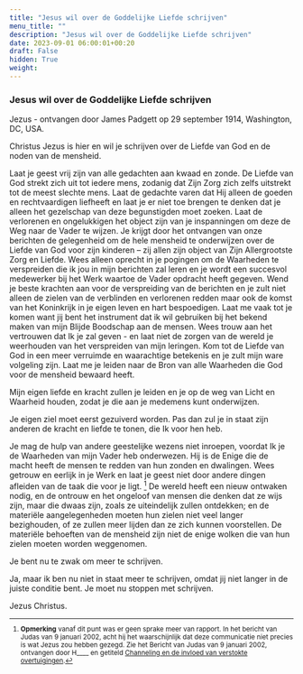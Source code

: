 ```yaml
---
title: "Jesus wil over de Goddelijke Liefde schrijven"
menu_title: ""
description: "Jesus wil over de Goddelijke Liefde schrijven"
date: 2023-09-01 06:00:01+00:20
draft: False
hidden: True
weight:
---
```

### Jesus wil over de Goddelijke Liefde schrijven

Jezus - ontvangen door James Padgett op 29 september 1914, Washington, DC, USA.

Christus Jezus is hier en wil je schrijven over de Liefde van God en de noden van de mensheid.

Laat je geest vrij zijn van alle gedachten aan kwaad en zonde. De Liefde van God strekt zich uit tot iedere mens, zodanig dat Zijn Zorg zich zelfs uitstrekt tot de meest slechte mens. Laat de gedachte varen dat Hij alleen de goeden en rechtvaardigen liefheeft en laat je er niet toe brengen te denken dat je alleen het gezelschap van deze begunstigden moet zoeken. Laat de verlorenen en ongelukkigen het object zijn van je inspanningen om deze de Weg naar de Vader te wijzen. Je krijgt door het ontvangen van onze berichten de gelegenheid om de hele mensheid te onderwijzen over de Liefde van God voor zijn kinderen – zij allen zijn object van Zijn Allergrootste Zorg en Liefde. Wees alleen oprecht in je pogingen om de Waarheden te verspreiden die ik jou in mijn berichten zal leren en je wordt een succesvol medewerker bij het Werk waartoe de Vader opdracht heeft gegeven. Wend je beste krachten aan voor de verspreiding van de berichten en je zult niet alleen de zielen van de verblinden en verlorenen redden maar ook de komst van het Koninkrijk in je eigen leven en hart bespoedigen. Laat me vaak tot je komen want jij bent het instrument dat ik wil gebruiken bij het bekend maken van mijn Blijde Boodschap aan de mensen. Wees trouw aan het vertrouwen dat Ik je zal geven - en laat niet de zorgen van de wereld je weerhouden van het verspreiden van mijn leringen. Kom tot de Liefde van God in een meer verruimde en waarachtige betekenis en je zult mijn ware volgeling zijn. Laat me je leiden naar de Bron van alle Waarheden die God voor de mensheid bewaard heeft.

Mijn eigen liefde en kracht zullen je leiden en je op de weg van Licht en Waarheid houden, zodat je die aan je medemens kunt onderwijzen.

Je eigen ziel moet eerst gezuiverd worden. Pas dan zul je in staat zijn anderen de kracht en liefde te tonen, die Ik voor hen heb.

Je mag de hulp van andere geestelijke wezens niet inroepen, voordat Ik je de Waarheden van mijn Vader heb onderwezen. Hij is de Enige die de macht heeft de mensen te redden van hun zonden en dwalingen. Wees getrouw en eerlijk in je Werk en laat je geest niet door andere dingen afleiden van de taak die voor je ligt. [^1] De wereld heeft een nieuw ontwaken nodig, en de ontrouw en het ongeloof van mensen die denken dat ze wijs zijn, maar die dwaas zijn, zoals ze uiteindelijk zullen ontdekken; en de materiële aangelegenheden moeten hun zielen niet veel langer bezighouden, of ze zullen meer lijden dan ze zich kunnen voorstellen. De materiële behoeften van de mensheid zijn niet de enige wolken die van hun zielen moeten worden weggenomen.

Je bent nu te zwak om meer te schrijven.

Ja, maar ik ben nu niet in staat meer te schrijven, omdat jij niet langer in de juiste conditie bent. Je moet nu stoppen met schrijven.

Jezus Christus.
<small>

[^1]: **Opmerking** vanaf dit punt was er geen sprake meer van rapport. In het bericht van Judas van 9 januari 2002, acht hij het waarschijnlijk dat deze communicatie niet precies is wat Jezus zou hebben gezegd. Zie het Bericht van Judas van 9 januari 2002, ontvangen door H____ en getiteld [Channeling en de invloed van verstokte overtuigingen](/4-nl-contemporary-messages/4-1-nl-cont-messages-by-date/4-1-6-nl-messages-2002/nl-2002-1-9-1-hr-judas/).

